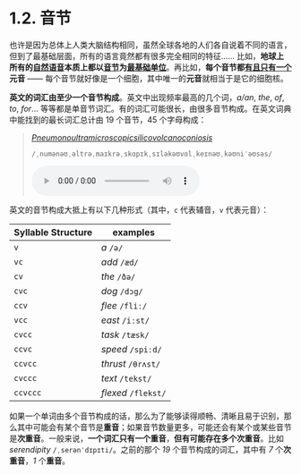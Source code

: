 # 1.2. 音节

也许是因为总体上人类大脑结构相同，虽然全球各地的人们各自说着不同的语言，但到了最基础层面，所有的语言竟然都有很多完全相同的特征…… 比如，**地球上所有的<u>自然语音</u>本质上都以<u>音节</u>为<u>最基础单位</u>**。再比如，**每个音节都<u>有且只有一个</u>元音** —— 每个音节就好像是一个细胞，其中唯一的**元音**就相当于是它的细胞核。

**英文的词汇由至少一个音节构成**。英文中出现频率最高的几个词，*a/an*, *the*, *of*, *to*, *for*... 等等都是单音节词汇。有的词汇可能很长，由很多音节构成。在英文词典中能找到的最长词汇总计由 19 个音节，45 个字母构成：

> *[Pneumonoultramicroscopicsilicovolcanoconiosis](https://en.wikipedia.org/wiki/Pneumonoultramicroscopicsilicovolcanoconiosis)*
>
> `/ˌnumənəʊˌəltrəˌmaɪkrəˌskɑpɪkˌsɪləkəʊvɑlˌkeɪnəʊˌkəʊniˈəʊsəs/`
>
> <audio controls><source src="../audios/En-us-pneumonoultramicroscopicsilicovolcanoconiosis.ogg.mp3">Your browser does not support the audio element.</source></audio>

英文的音节构成大抵上有以下几种形式（其中，`c` 代表辅音，`v` 代表元音）：

| Syllable Structure | examples            |
| ------------------ | --------------------|
| `v`                | *a* `/ə/`     |
| `vc`               | *add* `/æd/`    |
| `cv`               | *the* `/ðə/`    |
| `cvc`              | *dog* `/dɔg/`   |
| `ccv`              | *flee* `/fliː/`  |
| `vcc`              | *east* `/iːst/`  |
| `cvcc`             | *task* `/tæsk/`  |
| `ccvc`             | *speed* `/spiːd/` |
| `ccvcc`            | *thrust* `/θrʌst/` |
| `cvccc`            | *text* `/tekst/` |
| `ccvccc`           | *flexed* `/flekst/`|

如果一个单词由多个音节构成的话，那么为了能够读得顺畅、清晰且易于识别，那么其中可能会有某个音节是**重音**；如果音节数量更多，可能还会有某个或某些音节是**次重音**。一般来说，**一个词汇只有一个重音**，**但有可能存在多个次重音**。比如 *serendipity* `/ˌserənˈdɪpɪti/`。之前的那个 *19* 个音节构成的词汇，其中有 *7* 个**次重音**，*1* 个**重音**。

